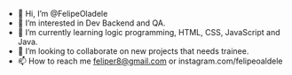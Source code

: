 - 👋 Hi, I’m @FelipeOladele
- 👀 I’m interested in Dev Backend and QA.
- 🌱 I’m currently learning logic programming, HTML, CSS, JavaScript and Java.
- 💞️ I’m looking to collaborate on new projects that needs trainee.
- 📫 How to reach me feliper8@gmail.com or instagram.com/felipeoaldele

<!---
FelipeOladele/FelipeOladele is a ✨ special ✨ repository because its `README.md` (this file) appears on your GitHub profile.
You can click the Preview link to take a look at your changes.
--->
